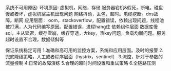 系统不可用原因:
环境原因:
虚拟机，网络，存储
服务器宕机&假死，断电。磁盘慢或者坏，虚拟机宿主机出现问题
网络抖动，丢包，超时。电缆挖断。dns故障。断网
应用层面：
oom，stackoverflow，配置错误，依赖出现问题，线程池被打满，人为代码编写原因。配置错误，进程hang住
依赖组件层面
数据库慢sql，主从延迟，缓存雪崩，缓存穿透，大key，热key问题，负载均衡问题。服务超时设置不合理，数据倾斜等

保证系统稳定可用
1.准确和高可用的监控方案，系统和应用层面。及时的报警
2.兜底降级策略，人工或者程序层面（hystrix，sentinel）
3.流控，针对于参数的流量控制
4.日常的故障演练
5.合理的超时时间设置和重试策略
6.全链路压测
